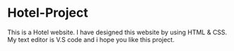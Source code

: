 # Hotel-Project
This is a Hotel website. I have designed this website by using HTML &amp; CSS. My text editor is V.S code and i hope you like this project.

